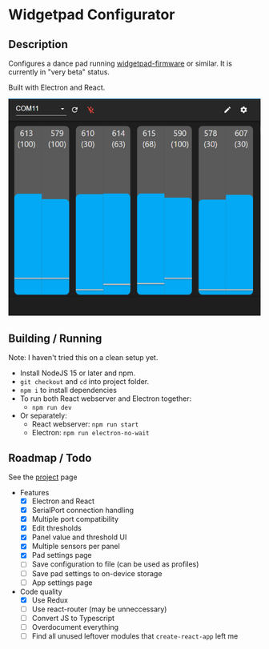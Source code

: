 # Widgetpad Configurator

## Description

Configures a dance pad running [widgetpad-firmware](https://github.com/widget-/widgetpad-firmware) or similar. It is
currently in "very beta" status.

Built with Electron and React.

![Screenshot](readme_files/screenshot.png)

## Building / Running

Note: I haven't tried this on a clean setup yet.

* Install NodeJS 15 or later and npm.
* `git checkout` and `cd` into project folder.
* `npm i` to install dependencies
* To run both React webserver and Electron together:
    * `npm run dev`
* Or separately:
    * React webserver: `npm run start`
    * Electron: `npm run electron-no-wait`

## Roadmap / Todo

See the [project](https://github.com/widget-/widgetpad-configurator/projects/1) page

* Features
    * [x] Electron and React
    * [x] SerialPort connection handling
    * [x] Multiple port compatibility
    * [x] Edit thresholds
    * [x] Panel value and threshold UI
    * [x] Multiple sensors per panel
    * [x] Pad settings page
    * [ ] Save configuration to file (can be used as profiles)
    * [ ] Save pad settings to on-device storage
    * [ ] App settings page

* Code quality
    * [x] Use Redux
    * [ ] Use react-router (may be unneccessary)
    * [ ] Convert JS to Typescript
    * [ ] Overdocument everything
    * [ ] Find all unused leftover modules that `create-react-app` left me
